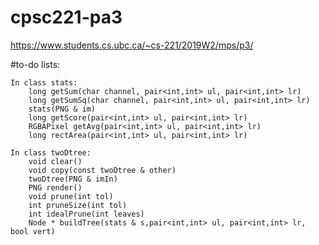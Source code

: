 # cpsc221-pa3
https://www.students.cs.ubc.ca/~cs-221/2019W2/mps/p3/
 
#to-do lists:

    In class stats:
        long getSum(char channel, pair<int,int> ul, pair<int,int> lr)
        long getSumSq(char channel, pair<int,int> ul, pair<int,int> lr)
        stats(PNG & im)
        long getScore(pair<int,int> ul, pair<int,int> lr)
        RGBAPixel getAvg(pair<int,int> ul, pair<int,int> lr)
        long rectArea(pair<int,int> ul, pair<int,int> lr)

    In class twoDtree:
        void clear()
        void copy(const twoDtree & other)
        twoDtree(PNG & imIn)
        PNG render()
        void prune(int tol)
        int pruneSize(int tol)
        int idealPrune(int leaves)
        Node * buildTree(stats & s,pair<int,int> ul, pair<int,int> lr, bool vert)